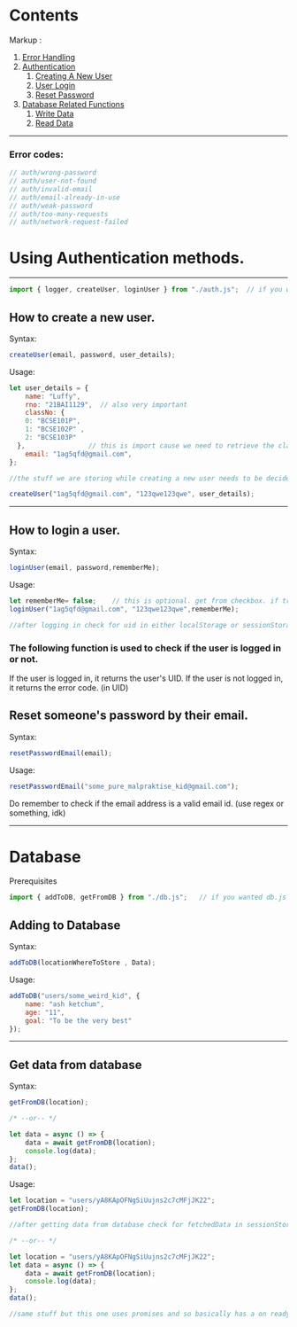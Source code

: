 
# Contents
Markup :
1. [Error Handling](#error-codes)
2. [Authentication](#using-authentication-methods)
   1. [Creating A New User](#how-to-create-a-new-user)
   2. [User Login](#how-to-login-a-user)
   3. [Reset Password](#reset-someones-password-by-their-email)
3. [Database Related Functions](#database)
   1. [Write Data](#adding-to-database)
   2. [Read Data](#get-data-from-database)

--------------------------------------------------------------------------------------------------------------------------------------

### Error codes:
```javascript
// auth/wrong-password
// auth/user-not-found
// auth/invalid-email
// auth/email-already-in-use
// auth/weak-password
// auth/too-many-requests
// auth/network-request-failed
```

# Using Authentication methods.
--------------------------------------------------------------------------------------------------------------------------------------
```javascript
import { logger, createUser, loginUser } from "./auth.js";  // if you wanted auth.js
```

## How to create a new user.

Syntax:
```javascript
createUser(email, password, user_details);
```

Usage:
```javascript
let user_details = {
    name: "Luffy",
    rno: "21BAI1129",  // also very important
    classNo: {
    0: "BCSE101P",
    1: "BCSE102P" , 
    2: "BCSE103P"
  },                // this is import cause we need to retrieve the classno. for live tests.
    email: "1ag5qfd@gmail.com",
};

//the stuff we are storing while creating a new user needs to be decided.

createUser("1ag5qfd@gmail.com", "123qwe123qwe", user_details);
```


--------------------------------------------------------------------------------------------------------------------------------------

## How to login a user.

Syntax:
```javascript
loginUser(email, password,rememberMe);
```

Usage:
```javascript
let rememberMe= false;    // this is optional. get from checkbox. if true then remember me is stored in localStorage else it is stored in sessionStorage.
loginUser("1ag5qfd@gmail.com", "123qwe123qwe",rememberMe);

//after logging in check for uid in either localStorage or sessionStorage.
```

### The following function is used to check if the user is logged in or not.
If the user is logged in, it returns the user's UID.
If the user is not logged in, it returns the error code. (in UID)

## Reset someone's password by their email.
Syntax:
```javascript
resetPasswordEmail(email);
```
Usage:
```javascript
resetPasswordEmail("some_pure_malpraktise_kid@gmail.com");
```
Do remember to check if the email address is a valid email id. (use regex or something, idk)

--------------------------------------------------------------------------------------------------------------------------------------

# Database
Prerequisites
```javascript
import { addToDB, getFromDB } from "./db.js";   // if you wanted db.js
```

## Adding to Database

Syntax:
```javascript
addToDB(locationWhereToStore , Data);
```
Usage:
```javascript
addToDB("users/some_weird_kid", {
    name: "ash ketchum",
    age: "11",
    goal: "To be the very best"
});
```

--------------------------------------------------------------------------------------------------------------------------------------

## Get data from database

Syntax:
```javascript
getFromDB(location);

/* --or-- */

let data = async () => {
    data = await getFromDB(location);
    console.log(data);
};
data();

```
Usage:
```javascript
let location = "users/yA8KApOFNgSiUujns2c7cMFjJK22";
getFromDB(location);

//after getting data from database check for fetchedData in sessionStorage. It will contain the last thing you got from getFromDB.

/* --or-- */

let location = "users/yA8KApOFNgSiUujns2c7cMFjJK22";
let data = async () => {
    data = await getFromDB(location);
    console.log(data);
};
data();

//same stuff but this one uses promises and so basically has a on ready thing.

```
